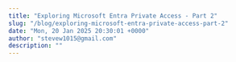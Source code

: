```yaml
---
title: "Exploring Microsoft Entra Private Access - Part 2"
slug: "/blog/exploring-microsoft-entra-private-access-part-2"
date: "Mon, 20 Jan 2025 20:30:01 +0000"
author: "stevew1015@gmail.com"
description: ""
---
```


